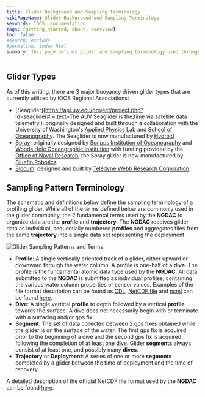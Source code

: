 ```yaml
---
title: Glider Background and Sampling Terminology
wikiPageName: Glider-Background-and-Sampling-Terminology
keywords: IOOS, documentation
tags: [getting_started, about, overview]
toc: false
#search: exclude
#permalink: index.html
summary: This page defines glider and sampling terminology used throughout the rest of the Wiki.
---
```

<!--
> [Wiki](https://github.com/kerfoot/glider-dac/wiki) ▸ **Glider Background and Sampling Terminology**

## Contents

+ [Glider Types](#glider-types)
+ [Sampling Pattern Terminology](#sampling-pattern-terminology)
+ [NetCDF File Format Description](ngdac-netcdf-file-format-version-2.html)
-->

## Glider Types
As of this writing, there are 3 major buoyancy driven glider types that are currently utilized by IOOS Regional Associations:
 + [Seaglider](https://apl.uw.edu/project/project.php?id=seaglider#:~:text=The AUV Seaglider is the,time via satellite data telemetry.): originally designed and built through a collaboration with the University of Washington's [Applied Physics Lab](https://apl.uw.edu/) and [School of Oceanography](https://www.ocean.washington.edu/).  The Seaglider is now manufactured by [Hydroid](https://hii.com/what-we-do/capabilities/unmanned-systems/)
 + [Spray](https://spray.ucsd.edu/pub/rel/info/spray_description.php): originally designed by [Scripps Institution of Oceanography](https://scripps.ucsd.edu/) and [Woods Hole Oceangraphic Institution](http://www.whoi.edu/) with funding provided by the [Office of Naval Research](https://www.nre.navy.mil/), the Spray glider is now manufactured by [Bluefin Robotics](https://gdmissionsystems.com/underwater-vehicles/bluefin-robotics/).
 + [Slocum](https://www.teledynemarine.com/en-us/products/product-line/Pages/Autonomous-Underwater-Glider.aspx): designed and built by [Teledyne Webb Research Corporation](https://www.teledynemarine.com/brands/webb-research/).

## Sampling Pattern Terminology

The schematic and definitions below define the sampling terminology of a profiling glider.  While all of the terms defined below are commonly used in the glider community, the 2 fundamental terms used by the **NGDAC** to organize data are the **profile** and **trajectory**.  The **NGDAC** receives glider data as individual, sequentially numbered **profiles** and aggregates files from the same **trajectory** into a single data set representing the deployment.

<!-- ![Glider Sampling Patterns and Terms](https://raw.githubusercontent.com/kerfoot/glider-dac/master/doco/glider-sampling-terminology.png) -->
![Glider Sampling Patterns and Terms](/glider-dac/glider-sampling-terminology.png)

 + **Profile**: A single vertically oriented track of a glider, either upward or downward through the water column.  A profile is one-half of a **dive**.  The profile is the fundamental atomic data type used by the **NGDAC**.  All data submitted to the **NGDAC** is submitted as individual profiles, containing the various water column properties or sensor values.  Examples of the file format description can be found as [CDL](https://github.com/kerfoot/glider-dac/blob/master/nc/template/IOOS_Glider_NetCDF_v2.0.cdl), [NetCDF file](https://github.com/kerfoot/glider-dac/blob/master/nc/template/IOOS_Glider_NetCDF_v2.0.nc) and [ncml](https://github.com/kerfoot/glider-dac/blob/master/nc/template/IOOS_Glider_NetCDF_v2.0.ncml) can be found [here](https://github.com/kerfoot/glider-dac/tree/master/nc/template).
 + **Dive**: A single vertical <strong>profile</strong> to depth followed by a vertical **profile** towards the surface.  A dive does not necessarily begin with or terminate with a surfacing and/or gps fix.
 + **Segment**: The set of data collected between 2 gps fixes obtained while the glider is on the surface of the water.  The first gps fix is acquired prior to the beginning of a dive and the second gps fix is acquired following the completion of at least one dive.  Glider **segments** always consist of at least one, and possibly many **dives**.
 + **Trajectory** or **Deployment**: A series of one or more **segments** completed by a glider between the time of deployment and the time of recovery.

A detailed description of the official NetCDF file format used by the **NGDAC** can be found [here](ngdac-netcdf-file-format-version-2.html).
